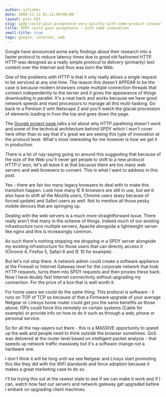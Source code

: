```yaml
---
author: ajfisher
date: 2009-11-13 01:12:00+00:00
layout: post.hbt
slug: spdy-could-gain-acceptence-very-quickly-with-some-product-innovation
title: SPDY could gain acceptence - with some innovation
small-title: true
tags: google, internet, web
---
```


Google have announced some early findings about their research into a faster protocol to reduce latency times due to good old fashioned HTTP. HTTP was designed as a really simple protocol to delivery (primarily) text content over the Internet and thus was born the Web.

One of the problems with HTTP is that it only really allows a single request to be serviced at any one time. The reason this doesn't APPEAR to be the case is because modern browsers create multiple connection threads that connect independently to the server and it gives the appearance of things downloading in parallel. It's a neat hack and works because we have good network speeds and mast processors to manage all this multi-tasking. Go back to a Pentium II with Netscape 2 and you'll watch the glacial procession of elements loading in from the top and goes down the page.

The [Google project page ](http://dev.chromium.org/spdy/spdy-whitepaper)talks a lot about why HTTP pipelining doesn't work and some of the technical architecture behind SPDY which I won't cover here other than to say that it's great we are seeing this type of innovation at the protocol level. What's most interesting for me however is how we get it in production.

There is a lot of nay-saying going on around this suggesting that because of the size of the Web you'll never get people to shift to a new protocol HTTP:// won, let's all leave it at that because there are too many web servers and web browsers to convert. This is what I want to address in this post.

Yes - there are fair too many legacy browsers to deal with to make this transition happen. Look how many IE 6 browsers are still in use, but we'd also have to shift all the Mozilla users, Chrome users (easy because of forced update) and Safari users as well. Not to mention all those pesky mobile devices that are springing up.

Dealing with the web servers is a much more straightforward issue. There really aren't that many in the scheme of things. Indeed much of our existing infrastructure runs multiple servers, Apache alongside a lightweight server like nginx and this is increasingly common.

As such there's nothing stopping me dropping in a SPDY server alongside my existing infrastructure for those users that can directly access it (Chrome 4, Firefox 5, Safari 6 and IE 10 for example).

But let's not stop there. A network admin could create a software appliance at the Firewall or Internet Gateway level for the corporate network that took HTTP requests, turns them into SPDY requests and then proxies these back. Now I have doubly fast Internet connectivity without upgrading my connection. For the price of a box that is well worth it.

For home users we could do the same thing. This protocol is software - it runs on TOP of TCP so because of that a Firmware upgrade of your average Netgear or Linksys home router could get you the same benefits as those above. ISPs could force this remotely on certain systems (Cable for example) or provide info on how to do it such as through a web, phone or personal service.

So for all the nay-sayers out there - this is a MASSIVE opportunity to speed up the web and people need to think outside the browser sometimes. QoS was delivered at the router level based on intelligent packet analysis - that speeds up network traffic massively but it's a software change not a hardware one.

I don't think it will be long until we see Netgear and Linsys start promoting this like they did with the WiFi standards and force adoption because it makes a great marketing case to do so.

I'll be trying this out at the rawest state to see if we can make it work and if I can, watch how fast our servers and network gateway get upgraded before I embark on upgrading client machines.
